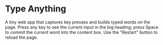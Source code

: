 # Type Anything

A tiny web app that captures key presses and builds typed words on the page. Press any key to see the current input in the big heading; press Space to commit the current word into the content box. Use the "Restart" button to reload the page.
